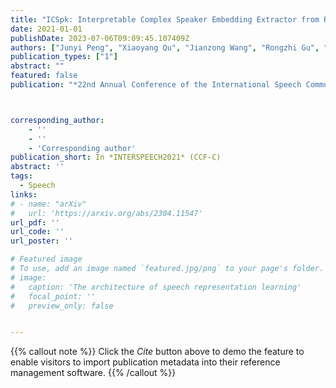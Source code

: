 ```yaml
---
title: "ICSpk: Interpretable Complex Speaker Embedding Extractor from Raw Waveform"
date: 2021-01-01
publishDate: 2023-07-06T09:09:45.107409Z
authors: ["Junyi Peng", "Xiaoyang Qu", "Jianzong Wang", "Rongzhi Gu", "Jing Xiao", "Lukás Burget", "Jan Cernocký"]
publication_types: ["1"]
abstract: ""
featured: false
publication: "*22nd Annual Conference of the International Speech Communication Association*"



corresponding_author:
    - ''
    - ''
    - 'Corresponding author'
publication_short: In *INTERSPEECH2021* (CCF-C)
abstract: ''
tags:
  - Speech
links:
# - name: "arXiv"
#   url: 'https://arxiv.org/abs/2304.11547'
url_pdf: ''
url_code: ''
url_poster: ''

# Featured image
# To use, add an image named `featured.jpg/png` to your page's folder.
# image:
#   caption: 'The architecture of speech representation learning'
#   focal_point: ''
#   preview_only: false


---
```


{{% callout note %}}
Click the _Cite_ button above to demo the feature to enable visitors to import publication metadata into their reference management software.
{{% /callout %}}



